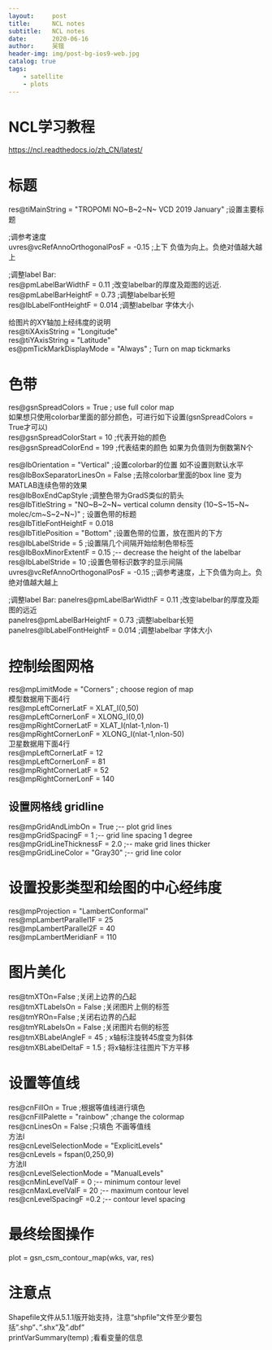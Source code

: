 ```yaml
---
layout:     post
title:      NCL notes
subtitle:   NCL notes
date:       2020-06-16
author:     吴锴
header-img: img/post-bg-ios9-web.jpg
catalog: true
tags:
    - satellite
    - plots
---
```


# NCL学习教程
https://ncl.readthedocs.io/zh_CN/latest/

# 标题
res@tiMainString  = "TROPOMI NO~B~2~N~ VCD 2019 January"        ;设置主要标题  

;调参考速度  
uvres@vcRefAnnoOrthogonalPosF  = -0.15      ;上下  负值为向上。负绝对值越大越上  

;调整label Bar:  
res@pmLabelBarWidthF       = 0.11           ;改变labelbar的厚度及距图的远近.  
res@pmLabelBarHeightF      = 0.73           ;调整labelbar长短  
res@lbLabelFontHeightF     = 0.014          ;调整labelbar 字体大小  

给图片的XY轴加上经纬度的说明  
res@tiXAxisString = "Longitude"  
res@tiYAxisString = "Latitude"  
es@pmTickMarkDisplayMode = "Always"     ; Turn on map tickmarks  

#  色带
res@gsnSpreadColors = True ; use full color map  
如果想只使用colorbar里面的部分颜色，可进行如下设置(gsnSpreadColors = True才可以)  
res@gsnSpreadColorStart = 10                ;代表开始的颜色  
res@gsnSpreadColorEnd = 199                 ;代表结束的颜色  如果为负值则为倒数第N个  

res@lbOrientation         = "Vertical"      ;设置colorbar的位置  如不设置则默认水平  
res@lbBoxSeparatorLinesOn = False           ;去除colorbar里面的box line 变为MATLAB连续色带的效果  
res@lbBoxEndCapStyle                        ;调整色带为GradS类似的箭头  
res@lbTitleString = "NO~B~2~N~ vertical column density (10~S~15~N~ molec/cm~S~2~N~)" ; 设置色带的标题  
res@lbTitleFontHeightF = 0.018  
res@lbTitlePosition = "Bottom"              ;设置色带的位置，放在图片的下方  
res@lbLabelStride = 5                       ;设置隔几个间隔开始绘制色带标签  
res@lbBoxMinorExtentF = 0.15                ;-- decrease the height of the labelbar  
res@lbLabelStride       = 10                ;设置色带标识数字的显示间隔  
uvres@vcRefAnnoOrthogonalPosF  = -0.15   ;;调参考速度，上下负值为向上。负绝对值越大越上  

;调整label Bar:
panelres@pmLabelBarWidthF       = 0.11           ;改变labelbar的厚度及距图的远近  
panelres@pmLabelBarHeightF      = 0.73           ;调整labelbar长短  
panelres@lbLabelFontHeightF     = 0.014          ;调整labelbar 字体大小  



# 控制绘图网格
res@mpLimitMode            = "Corners"          ; choose region of map  
模型数据用下面4行  
res@mpLeftCornerLatF       = XLAT_I(0,50)  
res@mpLeftCornerLonF       = XLONG_I(0,0)  
res@mpRightCornerLatF      = XLAT_I(nlat-1,nlon-1)  
res@mpRightCornerLonF      = XLONG_I(nlat-1,nlon-50)  
卫星数据用下面4行  
res@mpLeftCornerLatF       = 12  
res@mpLeftCornerLonF       = 81  
res@mpRightCornerLatF      = 52  
res@mpRightCornerLonF      = 140  

## 设置网格线 gridline
res@mpGridAndLimbOn = True                      ;-- plot grid lines  
res@mpGridSpacingF = 1                          ;-- grid line spacing 1 degree  
res@mpGridLineThicknessF = 2.0                  ;-- make grid lines thicker  
res@mpGridLineColor = "Gray30"                  ;-- grid line color  

# 设置投影类型和绘图的中心经纬度
res@mpProjection           = "LambertConformal"  
res@mpLambertParallel1F    = 25  
res@mpLambertParallel2F    = 40  
res@mpLambertMeridianF     = 110  

# 图片美化
res@tmXTOn=False ;关闭上边界的凸起  
res@tmXTLabelsOn = False ;关闭图片上侧的标签  
res@tmYROn=False ;关闭右边界的凸起  
res@tmYRLabelsOn = False  ;关闭图片右侧的标签  
res@tmXBLabelAngleF = 45	; x轴标注旋转45度变为斜体  
res@tmXBLabelDeltaF = 1.5	; 将x轴标注往图片下方平移  

# 设置等值线
res@cnFillOn = True                     ;根据等值线进行填色  
res@cnFillPalette = "rainbow"           ;change the colormap  
res@cnLinesOn = False                   ;只填色 不画等值线  
方法I  
res@cnLevelSelectionMode = "ExplicitLevels"  
res@cnLevels = fspan(0,250,9)  
方法II  
res@cnLevelSelectionMode = "ManualLevels"  
res@cnMinLevelValF = 0                  ;-- minimum contour level  
res@cnMaxLevelValF = 20                 ;-- maximum contour level  
res@cnLevelSpacingF =0.2                ;-- contour level spacing


# 最终绘图操作
plot = gsn_csm_contour_map(wks, var, res)  


# 注意点
Shapefile文件从5.1.1版开始支持，注意“shpfile”文件至少要包括”.shp”、”.shx”及”.dbf”  
printVarSummary(temp)  ;看看变量的信息  
